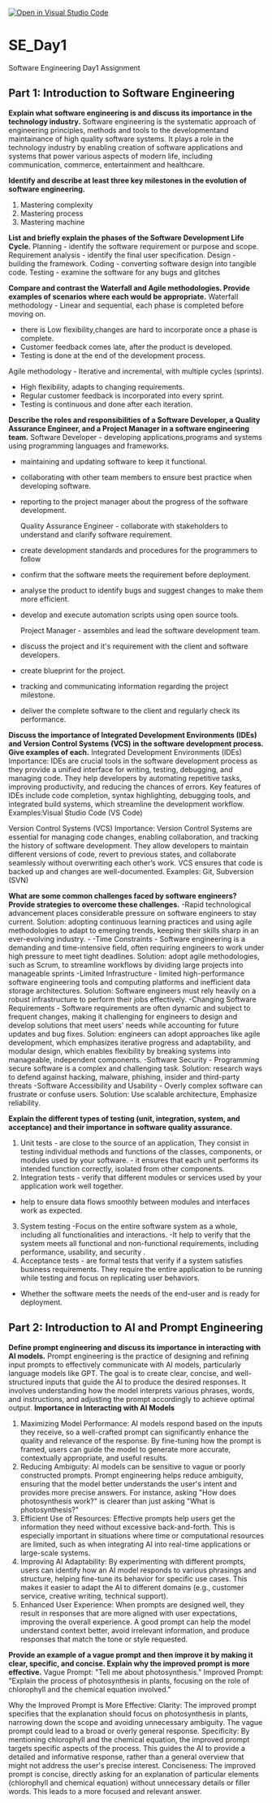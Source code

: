 [![Open in Visual Studio Code](https://classroom.github.com/assets/open-in-vscode-2e0aaae1b6195c2367325f4f02e2d04e9abb55f0b24a779b69b11b9e10269abc.svg)](https://classroom.github.com/online_ide?assignment_repo_id=18374130&assignment_repo_type=AssignmentRepo)
# SE_Day1
Software Engineering Day1 Assignment

## Part 1: Introduction to Software Engineering

**Explain what software engineering is and discuss its importance in the technology industry.**
Software engineering is the systematic approach of engineering principles, methods and tools to the developmentand maintainance of high quality software systems.
It plays a role in the technology industry by enabling creation of software applications and systems that power various aspects of modern life, including communication, commerce, entertainment and healthcare.

**Identify and describe at least three key milestones in the evolution of software engineering.**
1. Mastering complexity
2. Mastering process
3. Mastering machine

**List and briefly explain the phases of the Software Development Life Cycle.**
Planning - identify the software requirement or purpose and scope.
Requirement analysis - identify the final user specification. 
Design - building the framework. 
Coding - converting software design into tangible code.
Testing - examine the software for any bugs and glitches

**Compare and contrast the Waterfall and Agile methodologies. Provide examples of scenarios where each would be appropriate.**
Waterfall methodology - Linear and sequential, each phase is completed before moving on. 
- there is Low flexibility,changes are hard to incorporate once a phase is complete.
- Customer feedback comes late, after the product is developed.
- Testing is done at the end of the development process.


Agile methodology - Iterative and incremental, with multiple cycles (sprints). 
- High flexibility, adapts to changing requirements. 
- Regular customer feedback is incorporated into every sprint. 
- Testing is continuous and done after each iteration.


**Describe the roles and responsibilities of a Software Developer, a Quality Assurance Engineer, and a Project Manager in a software engineering team.**
  Software Developer - developing applications,programs and systems using programming languages and frameworks.
- maintaining and updating software to keep it functional. 
- collaborating with other team members to ensure best practice when developing software.
- reporting to the project manager about the progress of the software development.

  Quality Assurance Engineer - collaborate with stakeholders to understand and clarify software requirement.
- create development standards and procedures for the programmers to follow
- confirm that the software meets the requirement before deployment. 
- analyse the product to identify bugs and suggest changes to make them more efficient. 
- develop and execute automation scripts using open source tools.

  Project Manager - assembles and lead the software development team.
- discuss the project and it's requirement with the client and software developers.
- create blueprint for the project.
- tracking and communicating information regarding the project milestone.
- deliver the complete software to the client and regularly check its performance.

**Discuss the importance of Integrated Development Environments (IDEs) and Version Control Systems (VCS) in the software development process. Give examples of each.**
Integrated Development Environments (IDEs)
Importance: IDEs are crucial tools in the software development process as they provide a unified interface for writing, testing, debugging, and managing code. They help developers by automating repetitive tasks, improving productivity, and reducing the chances of errors. Key features of IDEs include code completion, syntax highlighting, debugging tools, and integrated build systems, which streamline the development workflow.
Examples:Visual Studio Code (VS Code)

Version Control Systems (VCS)
Importance: Version Control Systems are essential for managing code changes, enabling collaboration, and tracking the history of software development. They allow developers to maintain different versions of code, revert to previous states, and collaborate seamlessly without overwriting each other’s work. VCS ensures that code is backed up and changes are well-documented.
Examples: Git, Subversion (SVN)

**What are some common challenges faced by software engineers? Provide strategies to overcome these challenges.**
-Rapid technological advancement places considerable pressure on software engineers to stay current.
 Solution: adopting continuous learning practices and using agile methodologies to adapt to emerging trends, keeping their skills sharp in an ever-evolving industry. -
-Time Constraints - Software engineering is a demanding and time-intensive field, often requiring engineers to work under high pressure to meet tight deadlines.
 Solution: adopt agile methodologies, such as Scrum, to streamline workflows by dividing large projects into manageable sprints 
-Limited Infrastructure - limited high-performance software engineering tools and computing platforms and inefficient data storage architectures. 
 Solution: Software engineers must rely heavily on a robust infrastructure to perform their jobs effectively.
-Changing Software Requirements - Software requirements are often dynamic and subject to frequent changes, making it challenging for engineers to design and develop solutions that meet users' needs while accounting for future updates and bug fixes. 
Solution: engineers can adopt approaches like agile development, which emphasizes iterative progress and adaptability, and modular design, which enables flexibility by breaking systems into manageable, independent components.
-Software Security - Programming secure software is a complex and challenging task. 
Solution: research ways to defend against hacking, malware, phishing, insider and third-party threats
-Software Accessibility and Usability - Overly complex software can frustrate or confuse users. 
Solution: Use scalable architecture, Emphasize reliability.

**Explain the different types of testing (unit, integration, system, and acceptance) and their importance in software quality assurance.**
1. Unit tests - are close to the source of an application, They consist in testing individual methods and functions of the classes, components, or modules used by your software. - it ensures that each unit performs its intended function correctly, isolated from other components.
2. Integration tests - verify that different modules or services used by your application work well together.
 - help to ensure data flows smoothly between modules and interfaces work as expected.
3. System testing -Focus on the entire software system as a whole, including all functionalities and interactions.
 -It help to verify that the system meets all functional and non-functional requirements, including performance, usability, and security .
4. Acceptance tests - are formal tests that verify if a system satisfies business requirements. They require the entire application to be running while testing and focus on replicating user behaviors. 
- Whether the software meets the needs of the end-user and is ready for deployment.


## Part 2: Introduction to AI and Prompt Engineering


**Define prompt engineering and discuss its importance in interacting with AI models.**
Prompt engineering is the practice of designing and refining input prompts to effectively communicate with AI models, particularly language models like GPT. The goal is to create clear, concise, and well-structured inputs that guide the AI to produce the desired responses. It involves understanding how the model interprets various phrases, words, and instructions, and adjusting the prompt accordingly to achieve optimal output.
**Importance in Interacting with AI Models**
1. Maximizing Model Performance: AI models respond based on the inputs they receive, so a well-crafted prompt can significantly enhance the quality and relevance of the response. By fine-tuning how the prompt is framed, users can guide the model to generate more accurate, contextually appropriate, and useful results.
2. Reducing Ambiguity: AI models can be sensitive to vague or poorly constructed prompts. Prompt engineering helps reduce ambiguity, ensuring that the model better understands the user's intent and provides more precise answers. For instance, asking "How does photosynthesis work?" is clearer than just asking "What is photosynthesis?"
3. Efficient Use of Resources: Effective prompts help users get the information they need without excessive back-and-forth. This is especially important in situations where time or computational resources are limited, such as when integrating AI into real-time applications or large-scale systems.
4. Improving AI Adaptability: By experimenting with different prompts, users can identify how an AI model responds to various phrasings and structure, helping fine-tune its behavior for specific use cases. This makes it easier to adapt the AI to different domains (e.g., customer service, creative writing, technical support).
5. Enhanced User Experience: When prompts are designed well, they result in responses that are more aligned with user expectations, improving the overall experience. A good prompt can help the model understand context better, avoid irrelevant information, and produce responses that match the tone or style requested.

**Provide an example of a vague prompt and then improve it by making it clear, specific, and concise. Explain why the improved prompt is more effective.**
Vague Prompt:
"Tell me about photosynthesis."
Improved Prompt:
"Explain the process of photosynthesis in plants, focusing on the role of chlorophyll and the chemical equation involved."

Why the Improved Prompt is More Effective:
Clarity:
The improved prompt specifies that the explanation should focus on photosynthesis in plants, narrowing down the scope and avoiding unnecessary ambiguity. The vague prompt could lead to a broad or overly general response.
Specificity:
By mentioning chlorophyll and the chemical equation, the improved prompt targets specific aspects of the process. This guides the AI to provide a detailed and informative response, rather than a general overview that might not address the user's precise interest.
Conciseness:
The improved prompt is concise, directly asking for an explanation of particular elements (chlorophyll and chemical equation) without unnecessary details or filler words. This leads to a more focused and relevant answer.
